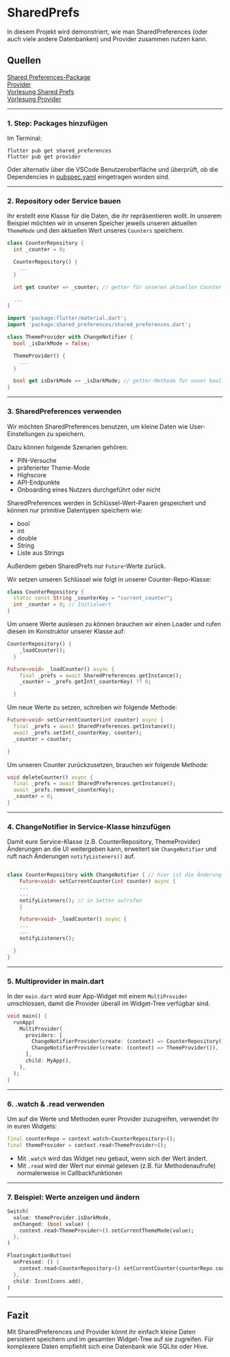 # SharedPrefs

In diesem Projekt wird demonstriert, wie man SharedPreferences (oder auch viele andere Datenbanken) und Provider zusammen nutzen kann.

## Quellen

[Shared Preferences-Package](https://pub.dev/packages/shared_preferences)  
[Provider](https://pub.dev/packages/provider)  
[Vorlesung Shared Prefs](https://docs.google.com/presentation/d/1eM7_HxhhcV4Tz_G0ywbGXBqy3Spnyd-IC17IMMld_1c/edit?usp=sharing)  
[Vorlesung Provider](https://docs.google.com/presentation/d/1hjn2wam0CanvSy2QpbIiwFLuEUXxOS5WAEsKSEelsKA/edit?slide=id.g36327d5c0f3_0_1#slide=id.g36327d5c0f3_0_1)

---

### 1. Step: Packages hinzufügen

Im Terminal:

```
flutter pub get shared_preferences
flutter pub get provider
```

Oder alternativ über die VSCode Benutzeroberfläche und überprüft, ob die Dependencies in [pubspec.yaml](pubspec.yaml) eingetragen worden sind.

---

### 2. Repository oder Service bauen

Ihr erstellt eine Klasse für die Daten, die ihr repräsentieren wollt. In unserem Beispiel möchten wir in unseren Speicher jeweils unseren aktuellen `ThemeMode` und den aktuellen Wert unseres `Counters` speichern.

```dart
class CounterRepository {
  int _counter = 0;

  CounterRepository() {
    ...
  }

  int get counter => _counter; // getter für unseren aktuellen Counter

  ...
}
```

```dart
import 'package:flutter/material.dart';
import 'package:shared_preferences/shared_preferences.dart';

class ThemeProvider with ChangeNotifier {
  bool _isDarkMode = false;

  ThemeProvider() {
    ...
  }

  bool get isDarkMode => _isDarkMode; // getter-Methode für unser bool
}
```

---

### 3. SharedPreferences verwenden

Wir möchten SharedPreferences benutzen, um kleine Daten wie User-Einstellungen zu speichern.

Dazu können folgende Szenarien gehören:

- PIN-Versuche
- präferierter Theme-Mode
- Highscore
- API-Endpunkte
- Onboarding eines Nutzers durchgeführt oder nicht

SharedPreferences werden in Schlüssel-Wert-Paaren gespeichert und können nur primitive Datentypen speichern wie:

- bool
- int
- double
- String
- Liste aus Strings

Außerdem geben SharedPrefs nur `Future`-Werte zurück.

Wir setzen unseren Schlüssel wie folgt in unserer Counter-Repo-Klasse:

```dart
class CounterRepository {
  static const String _counterKey = "current_counter";
  int _counter = 0; // Initialwert
}
```

Um unsere Werte auslesen zu können brauchen wir einen Loader und rufen diesen im Konstruktor unserer Klasse auf:

```dart
CounterRepository() {
    _loadCounter();
  }

Future<void> _loadCounter() async {
    final _prefs = await SharedPreferences.getInstance();
    _counter = _prefs.getInt(_counterKey) ?? 0;

  }
```

Um neue Werte zu setzen, schreiben wir folgende Methode:

```dart
Future<void> setCurrentCounter(int counter) async {
  final _prefs = await SharedPreferences.getInstance();
  await _prefs.setInt(_counterKey, counter);
  _counter = counter;

}
```

Um unseren Counter zurückzusetzen, brauchen wir folgende Methode:

```dart
void deleteCounter() async {
  final _prefs = await SharedPreferences.getInstance();
  await _prefs.remove(_counterKey);
  _counter = 0;
}
```

---

### 4. ChangeNotifier in Service-Klasse hinzufügen

Damit eure Service-Klasse (z.B. CounterRepository, ThemeProvider) Änderungen an die UI weitergeben kann, erweitert sie `ChangeNotifier` und ruft nach Änderungen `notifyListeners()` auf.

```dart

class CounterRepository with ChangeNotifier { // hier ist die Änderung zu Change Notifier
    Future<void> setCurrentCounter(int counter) async {
    ...
    ...
    notifyListeners(); // in Setter aufrufen
    }

    Future<void> _loadCounter() async {
    ...
    ...
    notifyListeners();

  }
}
```

---

### 5. Multiprovider in main.dart

In der `main.dart` wird euer App-Widget mit einem `MultiProvider` umschlossen, damit die Provider überall im Widget-Tree verfügbar sind.

```dart
void main() {
  runApp(
    MultiProvider(
      providers: [
        ChangeNotifierProvider(create: (context) => CounterRepository()),
        ChangeNotifierProvider(create: (context) => ThemeProvider()),
      ],
      child: MyApp(),
    ),
  );
}
```

---

### 6. .watch & .read verwenden

Um auf die Werte und Methoden eurer Provider zuzugreifen, verwendet ihr in euren Widgets:

```dart
final counterRepo = context.watch<CounterRepository>();
final themeProvider = context.read<ThemeProvider>();
```

- Mit `.watch` wird das Widget neu gebaut, wenn sich der Wert ändert.
- Mit `.read` wird der Wert nur einmal gelesen (z.B. für Methodenaufrufe) normalerweise in Callbackfunktionen

---

### 7. Beispiel: Werte anzeigen und ändern

```dart
Switch(
  value: themeProvider.isDarkMode,
  onChanged: (bool value) {
    context.read<ThemeProvider>().setCurrentThemeMode(value);
  },
)

FloatingActionButton(
  onPressed: () {
    context.read<CounterRepository>().setCurrentCounter(counterRepo.counter + 1);
  },
  child: Icon(Icons.add),
)
```

---

## Fazit

Mit SharedPreferences und Provider könnt ihr einfach kleine Daten persistent speichern und im gesamten Widget-Tree auf sie zugreifen. Für komplexere Daten empfiehlt sich eine Datenbank wie SQLite oder Hive.
